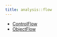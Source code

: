 ```yaml
---
title: analysis::flow
---
```



* [ControlFlow](../../../Library/analysis/flow/ControlFlow.md)
* [ObjectFlow](../../../Library/analysis/flow/ObjectFlow.md)